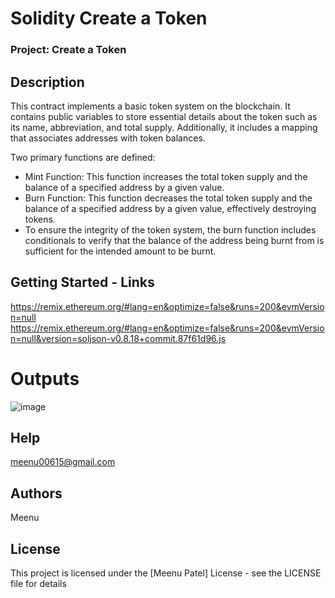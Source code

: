 # Solidity Create a Token
### Project: Create a Token

## Description
This contract implements a basic token system on the blockchain. It contains public variables to store essential details about the token such as its name, abbreviation, and total supply. Additionally, it includes a mapping that associates addresses with token balances.

Two primary functions are defined:
- Mint Function: This function increases the total token supply and the balance of a specified address by a given value.
- Burn Function: This function decreases the total token supply and the balance of a specified address by a given value, effectively destroying tokens.
- To ensure the integrity of the token system, the burn function includes conditionals to verify that the balance of the address being burnt from is sufficient for the intended amount to be burnt.

## Getting Started - Links
https://remix.ethereum.org/#lang=en&optimize=false&runs=200&evmVersion=null
https://remix.ethereum.org/#lang=en&optimize=false&runs=200&evmVersion=null&version=soljson-v0.8.18+commit.87f61d96.js

# Outputs
![image](https://github.com/Meenu00615/Solidity-Create-a-Token/assets/149779716/39a849e3-fac0-4654-8277-e1d355fbe99c)

## Help
meenu00615@gmail.com

## Authors
Meenu

## License
This project is licensed under the [Meenu Patel] License - see the LICENSE file for details
